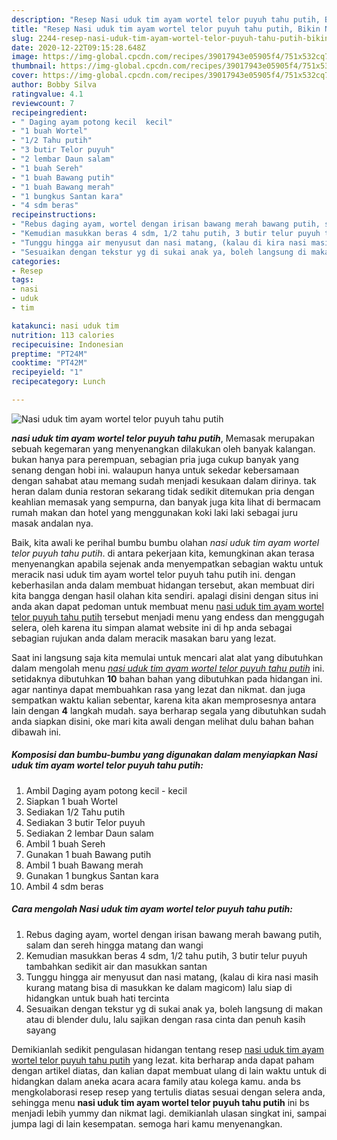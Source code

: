 ```yaml
---
description: "Resep Nasi uduk tim ayam wortel telor puyuh tahu putih, Bikin Ngiler"
title: "Resep Nasi uduk tim ayam wortel telor puyuh tahu putih, Bikin Ngiler"
slug: 2244-resep-nasi-uduk-tim-ayam-wortel-telor-puyuh-tahu-putih-bikin-ngiler
date: 2020-12-22T09:15:28.648Z
image: https://img-global.cpcdn.com/recipes/39017943e05905f4/751x532cq70/nasi-uduk-tim-ayam-wortel-telor-puyuh-tahu-putih-foto-resep-utama.jpg
thumbnail: https://img-global.cpcdn.com/recipes/39017943e05905f4/751x532cq70/nasi-uduk-tim-ayam-wortel-telor-puyuh-tahu-putih-foto-resep-utama.jpg
cover: https://img-global.cpcdn.com/recipes/39017943e05905f4/751x532cq70/nasi-uduk-tim-ayam-wortel-telor-puyuh-tahu-putih-foto-resep-utama.jpg
author: Bobby Silva
ratingvalue: 4.1
reviewcount: 7
recipeingredient:
- " Daging ayam potong kecil  kecil"
- "1 buah Wortel"
- "1/2 Tahu putih"
- "3 butir Telor puyuh"
- "2 lembar Daun salam"
- "1 buah Sereh"
- "1 buah Bawang putih"
- "1 buah Bawang merah"
- "1 bungkus Santan kara"
- "4 sdm beras"
recipeinstructions:
- "Rebus daging ayam, wortel dengan irisan bawang merah bawang putih, salam dan sereh hingga matang dan wangi"
- "Kemudian masukkan beras 4 sdm, 1/2 tahu putih, 3 butir telur puyuh tambahkan sedikit air dan masukkan santan"
- "Tunggu hingga air menyusut dan nasi matang, (kalau di kira nasi masih kurang matang bisa di masukkan ke dalam magicom) lalu siap di hidangkan untuk buah hati tercinta"
- "Sesuaikan dengan tekstur yg di sukai anak ya, boleh langsung di makan atau di blender dulu, lalu sajikan dengan rasa cinta dan penuh kasih sayang"
categories:
- Resep
tags:
- nasi
- uduk
- tim

katakunci: nasi uduk tim 
nutrition: 113 calories
recipecuisine: Indonesian
preptime: "PT24M"
cooktime: "PT42M"
recipeyield: "1"
recipecategory: Lunch

---
```



![Nasi uduk tim ayam wortel telor puyuh tahu putih](https://img-global.cpcdn.com/recipes/39017943e05905f4/751x532cq70/nasi-uduk-tim-ayam-wortel-telor-puyuh-tahu-putih-foto-resep-utama.jpg)

<b><i>nasi uduk tim ayam wortel telor puyuh tahu putih</i></b>, Memasak merupakan sebuah kegemaran yang menyenangkan dilakukan oleh banyak kalangan. bukan hanya para perempuan, sebagian pria juga cukup banyak yang senang dengan hobi ini. walaupun hanya untuk sekedar kebersamaan dengan sahabat atau memang sudah menjadi kesukaan dalam dirinya. tak heran dalam dunia restoran sekarang tidak sedikit ditemukan pria dengan keahlian memasak yang sempurna, dan banyak juga kita lihat di bermacam rumah makan dan hotel yang menggunakan koki laki laki sebagai juru masak andalan nya.

Baik, kita awali ke perihal bumbu bumbu olahan <i>nasi uduk tim ayam wortel telor puyuh tahu putih</i>. di antara pekerjaan kita, kemungkinan akan terasa menyenangkan apabila sejenak anda menyempatkan sebagian waktu untuk meracik nasi uduk tim ayam wortel telor puyuh tahu putih ini. dengan keberhasilan anda dalam membuat hidangan tersebut, akan membuat diri kita bangga dengan hasil olahan kita sendiri. apalagi disini dengan situs ini anda akan dapat pedoman untuk membuat menu <u>nasi uduk tim ayam wortel telor puyuh tahu putih</u> tersebut menjadi menu yang endess dan menggugah selera, oleh karena itu simpan alamat website ini di hp anda sebagai sebagian rujukan anda dalam meracik masakan baru yang lezat.




Saat ini langsung saja kita memulai untuk mencari alat alat yang dibutuhkan dalam mengolah menu <u><i>nasi uduk tim ayam wortel telor puyuh tahu putih</i></u> ini. setidaknya dibutuhkan <b>10</b> bahan bahan yang dibutuhkan pada hidangan ini. agar nantinya dapat membuahkan rasa yang lezat dan nikmat. dan juga sempatkan waktu kalian sebentar, karena kita akan memprosesnya antara lain dengan <b>4</b> langkah mudah. saya berharap segala yang dibutuhkan sudah anda siapkan disini, oke mari kita awali dengan melihat dulu bahan bahan dibawah ini.

<!--inarticleads1-->

##### Komposisi dan bumbu-bumbu yang digunakan dalam menyiapkan Nasi uduk tim ayam wortel telor puyuh tahu putih:

1. Ambil  Daging ayam potong kecil - kecil
1. Siapkan 1 buah Wortel
1. Sediakan 1/2 Tahu putih
1. Sediakan 3 butir Telor puyuh
1. Sediakan 2 lembar Daun salam
1. Ambil 1 buah Sereh
1. Gunakan 1 buah Bawang putih
1. Ambil 1 buah Bawang merah
1. Gunakan 1 bungkus Santan kara
1. Ambil 4 sdm beras




<!--inarticleads2-->

##### Cara mengolah Nasi uduk tim ayam wortel telor puyuh tahu putih:

1. Rebus daging ayam, wortel dengan irisan bawang merah bawang putih, salam dan sereh hingga matang dan wangi
1. Kemudian masukkan beras 4 sdm, 1/2 tahu putih, 3 butir telur puyuh tambahkan sedikit air dan masukkan santan
1. Tunggu hingga air menyusut dan nasi matang, (kalau di kira nasi masih kurang matang bisa di masukkan ke dalam magicom) lalu siap di hidangkan untuk buah hati tercinta
1. Sesuaikan dengan tekstur yg di sukai anak ya, boleh langsung di makan atau di blender dulu, lalu sajikan dengan rasa cinta dan penuh kasih sayang




Demikianlah sedikit pengulasan hidangan tentang resep <u>nasi uduk tim ayam wortel telor puyuh tahu putih</u> yang lezat. kita berharap anda dapat paham dengan artikel diatas, dan kalian dapat membuat ulang di lain waktu untuk di hidangkan dalam aneka acara acara family atau kolega kamu. anda bs mengkolaborasi resep resep yang tertulis diatas sesuai dengan selera anda, sehingga menu <b>nasi uduk tim ayam wortel telor puyuh tahu putih</b> ini bs menjadi lebih yummy dan nikmat lagi. demikianlah ulasan singkat ini, sampai jumpa lagi di lain kesempatan. semoga hari kamu menyenangkan.
